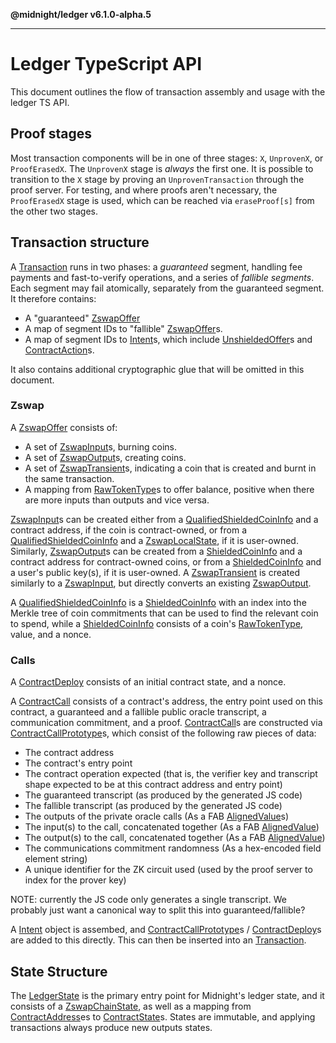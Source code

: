 **@midnight/ledger v6.1.0-alpha.5**

***

# Ledger TypeScript API

This document outlines the flow of transaction assembly and usage with the
ledger TS API.

## Proof stages

Most transaction components will be in one of three stages: `X`, `UnprovenX`,
or `ProofErasedX`. The `UnprovenX` stage is _always_ the first one. It is
possible to transition to the `X` stage by proving an `UnprovenTransaction`
through the proof server. For testing, and where proofs aren't necessary, the
`ProofErasedX` stage is used, which can be reached via `eraseProof[s]` from the
other two stages.

## Transaction structure

A [Transaction](classes/Transaction.md) runs in two phases: a _guaranteed_ segment, handling fee payments
and fast-to-verify operations, and a series of _fallible segments_. Each segment
may fail atomically, separately from the guaranteed segment. It therefore
contains:

* A "guaranteed" [ZswapOffer](classes/ZswapOffer.md)
* A map of segment IDs to "fallible" [ZswapOffer](classes/ZswapOffer.md)s.
* A map of segment IDs to [Intent](classes/Intent.md)s, which include [UnshieldedOffer](classes/UnshieldedOffer.md)s and [ContractAction](type-aliases/ContractAction.md)s.

It also contains additional cryptographic glue that will be omitted in this
document.

### Zswap

A [ZswapOffer](classes/ZswapOffer.md) consists of:
* A set of [ZswapInput](classes/ZswapInput.md)s, burning coins.
* A set of [ZswapOutput](classes/ZswapOutput.md)s, creating coins.
* A set of [ZswapTransient](classes/ZswapTransient.md)s, indicating a coin that is created and burnt in
  the same transaction.
* A mapping from [RawTokenType](type-aliases/RawTokenType.md)s to offer balance, positive when there are more
  inputs than outputs and vice versa.

[ZswapInput](classes/ZswapInput.md)s can be created either from a [QualifiedShieldedCoinInfo](type-aliases/QualifiedShieldedCoinInfo.md) and a contract
address, if the coin is contract-owned, or from a [QualifiedShieldedCoinInfo](type-aliases/QualifiedShieldedCoinInfo.md) and a
[ZswapLocalState](classes/ZswapLocalState.md), if it is user-owned. Similarly, [ZswapOutput](classes/ZswapOutput.md)s can be created
from a [ShieldedCoinInfo](type-aliases/ShieldedCoinInfo.md) and a contract address for contract-owned coins, or from a
[ShieldedCoinInfo](type-aliases/ShieldedCoinInfo.md) and a user's public key(s), if it is user-owned. A [ZswapTransient](classes/ZswapTransient.md)
is created similarly to a [ZswapInput](classes/ZswapInput.md), but directly converts an existing
[ZswapOutput](classes/ZswapOutput.md).

A [QualifiedShieldedCoinInfo](type-aliases/QualifiedShieldedCoinInfo.md) is a [ShieldedCoinInfo](type-aliases/ShieldedCoinInfo.md) with an index into the Merkle tree of
coin commitments that can be used to find the relevant coin to spend, while a
[ShieldedCoinInfo](type-aliases/ShieldedCoinInfo.md) consists of a coin's [RawTokenType](type-aliases/RawTokenType.md), value, and a nonce.

### Calls

A [ContractDeploy](classes/ContractDeploy.md) consists of an initial contract state, and a nonce.

A [ContractCall](classes/ContractCall.md) consists of a contract's address, the entry point used on this
contract, a guaranteed and a fallible public oracle transcript, a communication
commitment, and a proof. [ContractCall](classes/ContractCall.md)s are constructed via
[ContractCallPrototype](classes/ContractCallPrototype.md)s, which consist of the following raw pieces of data:
* The contract address
* The contract's entry point
* The contract operation expected (that is, the verifier key and transcript
  shape expected to be at this contract address and entry point)
* The guaranteed transcript (as produced by the generated JS code)
* The fallible transcript (as produced by the generated JS code)
* The outputs of the private oracle calls (As a FAB [AlignedValue](type-aliases/AlignedValue.md)s)
* The input(s) to the call, concatenated together (As a FAB [AlignedValue](type-aliases/AlignedValue.md))
* The output(s) to the call, concatenated together (As a FAB [AlignedValue](type-aliases/AlignedValue.md))
* The communications commitment randomness (As a hex-encoded field element string)
* A unique identifier for the ZK circuit used (used by the proof server to index for the prover key)

NOTE: currently the JS code only generates a single transcript. We probably
just want a canonical way to split this into guaranteed/fallible?

A [Intent](classes/Intent.md) object is assembed, and [ContractCallPrototype](classes/ContractCallPrototype.md)s /
[ContractDeploy](classes/ContractDeploy.md)s are added to this directly. This can then be inserted into an
[Transaction](classes/Transaction.md).

## State Structure

The [LedgerState](classes/LedgerState.md) is the primary entry point for Midnight's ledger state,
and it consists of a [ZswapChainState](classes/ZswapChainState.md), as well as a mapping from [ContractAddress](type-aliases/ContractAddress.md)es to [ContractState](classes/ContractState.md)s. States are immutable, and
applying transactions always produce new outputs states.
